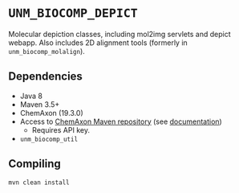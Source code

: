 # `UNM_BIOCOMP_DEPICT`

Molecular depiction classes, including mol2img servlets and depict webapp.
Also includes 2D alignment tools (formerly in `unm_biocomp_molalign`).

## Dependencies

* Java 8
* Maven 3.5+
* ChemAxon (19.3.0)
* Access to [ChemAxon Maven repository](https://hub.chemaxon.com)
(see [documentation](https://docs.chemaxon.com/display/docs/Public+Repository))
  * Requires API key.
* `unm_biocomp_util`

## Compiling

```
mvn clean install
```
